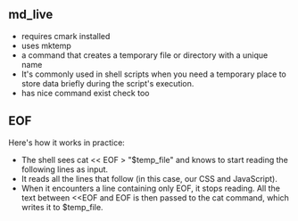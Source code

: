 ## md_live
- requires cmark installed
- uses mktemp
- a command that creates a temporary file or directory with a unique name
- It's commonly used in shell scripts when you need a temporary place to store data briefly during the script's execution.
- has nice command exist check too

## EOF 
Here's how it works in practice:

- The shell sees cat << EOF > "$temp_file" and knows to start reading the following lines as input.
- It reads all the lines that follow (in this case, our CSS and JavaScript).
- When it encounters a line containing only EOF, it stops reading.
All the text between <<EOF and EOF is then passed to the cat command, which writes it to $temp_file.
